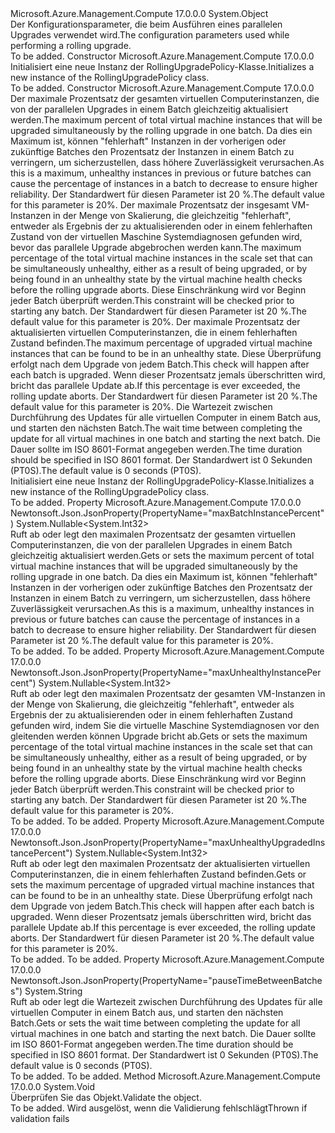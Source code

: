 <Type Name="RollingUpgradePolicy" FullName="Microsoft.Azure.Management.Compute.Models.RollingUpgradePolicy">
  <TypeSignature Language="C#" Value="public class RollingUpgradePolicy" />
  <TypeSignature Language="ILAsm" Value=".class public auto ansi beforefieldinit RollingUpgradePolicy extends System.Object" />
  <TypeSignature Language="DocId" Value="T:Microsoft.Azure.Management.Compute.Models.RollingUpgradePolicy" />
  <TypeSignature Language="VB.NET" Value="Public Class RollingUpgradePolicy" />
  <TypeSignature Language="F#" Value="type RollingUpgradePolicy = class" />
  <AssemblyInfo>
    <AssemblyName>Microsoft.Azure.Management.Compute</AssemblyName>
    <AssemblyVersion>17.0.0.0</AssemblyVersion>
  </AssemblyInfo>
  <Base>
    <BaseTypeName>System.Object</BaseTypeName>
  </Base>
  <Interfaces />
  <Docs>
    <summary>
            <span data-ttu-id="176bd-101">Der Konfigurationsparameter, die beim Ausführen eines parallelen Upgrades verwendet wird.</span><span class="sxs-lookup"><span data-stu-id="176bd-101">The configuration parameters used while performing a rolling upgrade.</span></span>
            </summary>
    <remarks>To be added.</remarks>
  </Docs>
  <Members>
    <Member MemberName=".ctor">
      <MemberSignature Language="C#" Value="public RollingUpgradePolicy ();" />
      <MemberSignature Language="ILAsm" Value=".method public hidebysig specialname rtspecialname instance void .ctor() cil managed" />
      <MemberSignature Language="DocId" Value="M:Microsoft.Azure.Management.Compute.Models.RollingUpgradePolicy.#ctor" />
      <MemberSignature Language="VB.NET" Value="Public Sub New ()" />
      <MemberType>Constructor</MemberType>
      <AssemblyInfo>
        <AssemblyName>Microsoft.Azure.Management.Compute</AssemblyName>
        <AssemblyVersion>17.0.0.0</AssemblyVersion>
      </AssemblyInfo>
      <Parameters />
      <Docs>
        <summary>
            <span data-ttu-id="176bd-102">Initialisiert eine neue Instanz der RollingUpgradePolicy-Klasse.</span><span class="sxs-lookup"><span data-stu-id="176bd-102">Initializes a new instance of the RollingUpgradePolicy class.</span></span>
            </summary>
        <remarks>To be added.</remarks>
      </Docs>
    </Member>
    <Member MemberName=".ctor">
      <MemberSignature Language="C#" Value="public RollingUpgradePolicy (Nullable&lt;int&gt; maxBatchInstancePercent = null, Nullable&lt;int&gt; maxUnhealthyInstancePercent = null, Nullable&lt;int&gt; maxUnhealthyUpgradedInstancePercent = null, string pauseTimeBetweenBatches = null);" />
      <MemberSignature Language="ILAsm" Value=".method public hidebysig specialname rtspecialname instance void .ctor(valuetype System.Nullable`1&lt;int32&gt; maxBatchInstancePercent, valuetype System.Nullable`1&lt;int32&gt; maxUnhealthyInstancePercent, valuetype System.Nullable`1&lt;int32&gt; maxUnhealthyUpgradedInstancePercent, string pauseTimeBetweenBatches) cil managed" />
      <MemberSignature Language="DocId" Value="M:Microsoft.Azure.Management.Compute.Models.RollingUpgradePolicy.#ctor(System.Nullable{System.Int32},System.Nullable{System.Int32},System.Nullable{System.Int32},System.String)" />
      <MemberSignature Language="VB.NET" Value="Public Sub New (Optional maxBatchInstancePercent As Nullable(Of Integer) = null, Optional maxUnhealthyInstancePercent As Nullable(Of Integer) = null, Optional maxUnhealthyUpgradedInstancePercent As Nullable(Of Integer) = null, Optional pauseTimeBetweenBatches As String = null)" />
      <MemberSignature Language="F#" Value="new Microsoft.Azure.Management.Compute.Models.RollingUpgradePolicy : Nullable&lt;int&gt; * Nullable&lt;int&gt; * Nullable&lt;int&gt; * string -&gt; Microsoft.Azure.Management.Compute.Models.RollingUpgradePolicy" Usage="new Microsoft.Azure.Management.Compute.Models.RollingUpgradePolicy (maxBatchInstancePercent, maxUnhealthyInstancePercent, maxUnhealthyUpgradedInstancePercent, pauseTimeBetweenBatches)" />
      <MemberType>Constructor</MemberType>
      <AssemblyInfo>
        <AssemblyName>Microsoft.Azure.Management.Compute</AssemblyName>
        <AssemblyVersion>17.0.0.0</AssemblyVersion>
      </AssemblyInfo>
      <Parameters>
        <Parameter Name="maxBatchInstancePercent" Type="System.Nullable&lt;System.Int32&gt;" />
        <Parameter Name="maxUnhealthyInstancePercent" Type="System.Nullable&lt;System.Int32&gt;" />
        <Parameter Name="maxUnhealthyUpgradedInstancePercent" Type="System.Nullable&lt;System.Int32&gt;" />
        <Parameter Name="pauseTimeBetweenBatches" Type="System.String" />
      </Parameters>
      <Docs>
        <param name="maxBatchInstancePercent"><span data-ttu-id="176bd-103">Der maximale Prozentsatz der gesamten virtuellen Computerinstanzen, die von der parallelen Upgrades in einem Batch gleichzeitig aktualisiert werden.</span><span class="sxs-lookup"><span data-stu-id="176bd-103">The maximum percent of total virtual machine instances that will be upgraded simultaneously by the rolling upgrade in one batch.</span></span> <span data-ttu-id="176bd-104">Da dies ein Maximum ist, können "fehlerhaft" Instanzen in der vorherigen oder zukünftige Batches den Prozentsatz der Instanzen in einem Batch zu verringern, um sicherzustellen, dass höhere Zuverlässigkeit verursachen.</span><span class="sxs-lookup"><span data-stu-id="176bd-104">As this is a maximum, unhealthy instances in previous or future batches can cause the percentage of instances in a batch to decrease to ensure higher reliability.</span></span> <span data-ttu-id="176bd-105">Der Standardwert für diesen Parameter ist 20 %.</span><span class="sxs-lookup"><span data-stu-id="176bd-105">The default value for this parameter is 20%.</span></span></param>
        <param name="maxUnhealthyInstancePercent"><span data-ttu-id="176bd-106">Der maximale Prozentsatz der insgesamt VM-Instanzen in der Menge von Skalierung, die gleichzeitig "fehlerhaft", entweder als Ergebnis der zu aktualisierenden oder in einem fehlerhaften Zustand von der virtuellen Maschine Systemdiagnosen gefunden wird, bevor das parallele Upgrade abgebrochen werden kann.</span><span class="sxs-lookup"><span data-stu-id="176bd-106">The maximum percentage of the total virtual machine instances in the scale set that can be simultaneously unhealthy, either as a result of being upgraded, or by being found in an unhealthy state by the virtual machine health checks before the rolling upgrade aborts.</span></span> <span data-ttu-id="176bd-107">Diese Einschränkung wird vor Beginn jeder Batch überprüft werden.</span><span class="sxs-lookup"><span data-stu-id="176bd-107">This constraint will be checked prior to starting any batch.</span></span> <span data-ttu-id="176bd-108">Der Standardwert für diesen Parameter ist 20 %.</span><span class="sxs-lookup"><span data-stu-id="176bd-108">The default value for this parameter is 20%.</span></span></param>
        <param name="maxUnhealthyUpgradedInstancePercent"><span data-ttu-id="176bd-109">Der maximale Prozentsatz der aktualisierten virtuellen Computerinstanzen, die in einem fehlerhaften Zustand befinden.</span><span class="sxs-lookup"><span data-stu-id="176bd-109">The maximum percentage of upgraded virtual machine instances that can be found to be in an unhealthy state.</span></span> <span data-ttu-id="176bd-110">Diese Überprüfung erfolgt nach dem Upgrade von jedem Batch.</span><span class="sxs-lookup"><span data-stu-id="176bd-110">This check will happen after each batch is upgraded.</span></span> <span data-ttu-id="176bd-111">Wenn dieser Prozentsatz jemals überschritten wird, bricht das parallele Update ab.</span><span class="sxs-lookup"><span data-stu-id="176bd-111">If this percentage is ever exceeded, the rolling update aborts.</span></span> <span data-ttu-id="176bd-112">Der Standardwert für diesen Parameter ist 20 %.</span><span class="sxs-lookup"><span data-stu-id="176bd-112">The default value for this parameter is 20%.</span></span></param>
        <param name="pauseTimeBetweenBatches"><span data-ttu-id="176bd-113">Die Wartezeit zwischen Durchführung des Updates für alle virtuellen Computer in einem Batch aus, und starten den nächsten Batch.</span><span class="sxs-lookup"><span data-stu-id="176bd-113">The wait time between completing the update for all virtual machines in one batch and starting the next batch.</span></span> <span data-ttu-id="176bd-114">Die Dauer sollte im ISO 8601-Format angegeben werden.</span><span class="sxs-lookup"><span data-stu-id="176bd-114">The time duration should be specified in ISO 8601 format.</span></span> <span data-ttu-id="176bd-115">Der Standardwert ist 0 Sekunden (PT0S).</span><span class="sxs-lookup"><span data-stu-id="176bd-115">The default value is 0 seconds (PT0S).</span></span></param>
        <summary>
            <span data-ttu-id="176bd-116">Initialisiert eine neue Instanz der RollingUpgradePolicy-Klasse.</span><span class="sxs-lookup"><span data-stu-id="176bd-116">Initializes a new instance of the RollingUpgradePolicy class.</span></span>
            </summary>
        <remarks>To be added.</remarks>
      </Docs>
    </Member>
    <Member MemberName="MaxBatchInstancePercent">
      <MemberSignature Language="C#" Value="public Nullable&lt;int&gt; MaxBatchInstancePercent { get; set; }" />
      <MemberSignature Language="ILAsm" Value=".property instance valuetype System.Nullable`1&lt;int32&gt; MaxBatchInstancePercent" />
      <MemberSignature Language="DocId" Value="P:Microsoft.Azure.Management.Compute.Models.RollingUpgradePolicy.MaxBatchInstancePercent" />
      <MemberSignature Language="VB.NET" Value="Public Property MaxBatchInstancePercent As Nullable(Of Integer)" />
      <MemberSignature Language="F#" Value="member this.MaxBatchInstancePercent : Nullable&lt;int&gt; with get, set" Usage="Microsoft.Azure.Management.Compute.Models.RollingUpgradePolicy.MaxBatchInstancePercent" />
      <MemberType>Property</MemberType>
      <AssemblyInfo>
        <AssemblyName>Microsoft.Azure.Management.Compute</AssemblyName>
        <AssemblyVersion>17.0.0.0</AssemblyVersion>
      </AssemblyInfo>
      <Attributes>
        <Attribute>
          <AttributeName>Newtonsoft.Json.JsonProperty(PropertyName="maxBatchInstancePercent")</AttributeName>
        </Attribute>
      </Attributes>
      <ReturnValue>
        <ReturnType>System.Nullable&lt;System.Int32&gt;</ReturnType>
      </ReturnValue>
      <Docs>
        <summary>
            <span data-ttu-id="176bd-117">Ruft ab oder legt den maximalen Prozentsatz der gesamten virtuellen Computerinstanzen, die von der parallelen Upgrades in einem Batch gleichzeitig aktualisiert werden.</span><span class="sxs-lookup"><span data-stu-id="176bd-117">Gets or sets the maximum percent of total virtual machine instances that will be upgraded simultaneously by the rolling upgrade in one batch.</span></span> <span data-ttu-id="176bd-118">Da dies ein Maximum ist, können "fehlerhaft" Instanzen in der vorherigen oder zukünftige Batches den Prozentsatz der Instanzen in einem Batch zu verringern, um sicherzustellen, dass höhere Zuverlässigkeit verursachen.</span><span class="sxs-lookup"><span data-stu-id="176bd-118">As this is a maximum, unhealthy instances in previous or future batches can cause the percentage of instances in a batch to decrease to ensure higher reliability.</span></span> <span data-ttu-id="176bd-119">Der Standardwert für diesen Parameter ist 20 %.</span><span class="sxs-lookup"><span data-stu-id="176bd-119">The default value for this parameter is 20%.</span></span>
            </summary>
        <value>To be added.</value>
        <remarks>To be added.</remarks>
      </Docs>
    </Member>
    <Member MemberName="MaxUnhealthyInstancePercent">
      <MemberSignature Language="C#" Value="public Nullable&lt;int&gt; MaxUnhealthyInstancePercent { get; set; }" />
      <MemberSignature Language="ILAsm" Value=".property instance valuetype System.Nullable`1&lt;int32&gt; MaxUnhealthyInstancePercent" />
      <MemberSignature Language="DocId" Value="P:Microsoft.Azure.Management.Compute.Models.RollingUpgradePolicy.MaxUnhealthyInstancePercent" />
      <MemberSignature Language="VB.NET" Value="Public Property MaxUnhealthyInstancePercent As Nullable(Of Integer)" />
      <MemberSignature Language="F#" Value="member this.MaxUnhealthyInstancePercent : Nullable&lt;int&gt; with get, set" Usage="Microsoft.Azure.Management.Compute.Models.RollingUpgradePolicy.MaxUnhealthyInstancePercent" />
      <MemberType>Property</MemberType>
      <AssemblyInfo>
        <AssemblyName>Microsoft.Azure.Management.Compute</AssemblyName>
        <AssemblyVersion>17.0.0.0</AssemblyVersion>
      </AssemblyInfo>
      <Attributes>
        <Attribute>
          <AttributeName>Newtonsoft.Json.JsonProperty(PropertyName="maxUnhealthyInstancePercent")</AttributeName>
        </Attribute>
      </Attributes>
      <ReturnValue>
        <ReturnType>System.Nullable&lt;System.Int32&gt;</ReturnType>
      </ReturnValue>
      <Docs>
        <summary>
            <span data-ttu-id="176bd-120">Ruft ab oder legt den maximalen Prozentsatz der gesamten VM-Instanzen in der Menge von Skalierung, die gleichzeitig "fehlerhaft", entweder als Ergebnis der zu aktualisierenden oder in einem fehlerhaften Zustand gefunden wird, indem Sie die virtuelle Maschine Systemdiagnosen vor den gleitenden werden können Upgrade bricht ab.</span><span class="sxs-lookup"><span data-stu-id="176bd-120">Gets or sets the maximum percentage of the total virtual machine instances in the scale set that can be simultaneously unhealthy, either as a result of being upgraded, or by being found in an unhealthy state by the virtual machine health checks before the rolling upgrade aborts.</span></span> <span data-ttu-id="176bd-121">Diese Einschränkung wird vor Beginn jeder Batch überprüft werden.</span><span class="sxs-lookup"><span data-stu-id="176bd-121">This constraint will be checked prior to starting any batch.</span></span> <span data-ttu-id="176bd-122">Der Standardwert für diesen Parameter ist 20 %.</span><span class="sxs-lookup"><span data-stu-id="176bd-122">The default value for this parameter is 20%.</span></span>
            </summary>
        <value>To be added.</value>
        <remarks>To be added.</remarks>
      </Docs>
    </Member>
    <Member MemberName="MaxUnhealthyUpgradedInstancePercent">
      <MemberSignature Language="C#" Value="public Nullable&lt;int&gt; MaxUnhealthyUpgradedInstancePercent { get; set; }" />
      <MemberSignature Language="ILAsm" Value=".property instance valuetype System.Nullable`1&lt;int32&gt; MaxUnhealthyUpgradedInstancePercent" />
      <MemberSignature Language="DocId" Value="P:Microsoft.Azure.Management.Compute.Models.RollingUpgradePolicy.MaxUnhealthyUpgradedInstancePercent" />
      <MemberSignature Language="VB.NET" Value="Public Property MaxUnhealthyUpgradedInstancePercent As Nullable(Of Integer)" />
      <MemberSignature Language="F#" Value="member this.MaxUnhealthyUpgradedInstancePercent : Nullable&lt;int&gt; with get, set" Usage="Microsoft.Azure.Management.Compute.Models.RollingUpgradePolicy.MaxUnhealthyUpgradedInstancePercent" />
      <MemberType>Property</MemberType>
      <AssemblyInfo>
        <AssemblyName>Microsoft.Azure.Management.Compute</AssemblyName>
        <AssemblyVersion>17.0.0.0</AssemblyVersion>
      </AssemblyInfo>
      <Attributes>
        <Attribute>
          <AttributeName>Newtonsoft.Json.JsonProperty(PropertyName="maxUnhealthyUpgradedInstancePercent")</AttributeName>
        </Attribute>
      </Attributes>
      <ReturnValue>
        <ReturnType>System.Nullable&lt;System.Int32&gt;</ReturnType>
      </ReturnValue>
      <Docs>
        <summary>
            <span data-ttu-id="176bd-123">Ruft ab oder legt den maximalen Prozentsatz der aktualisierten virtuellen Computerinstanzen, die in einem fehlerhaften Zustand befinden.</span><span class="sxs-lookup"><span data-stu-id="176bd-123">Gets or sets the maximum percentage of upgraded virtual machine instances that can be found to be in an unhealthy state.</span></span> <span data-ttu-id="176bd-124">Diese Überprüfung erfolgt nach dem Upgrade von jedem Batch.</span><span class="sxs-lookup"><span data-stu-id="176bd-124">This check will happen after each batch is upgraded.</span></span> <span data-ttu-id="176bd-125">Wenn dieser Prozentsatz jemals überschritten wird, bricht das parallele Update ab.</span><span class="sxs-lookup"><span data-stu-id="176bd-125">If this percentage is ever exceeded, the rolling update aborts.</span></span> <span data-ttu-id="176bd-126">Der Standardwert für diesen Parameter ist 20 %.</span><span class="sxs-lookup"><span data-stu-id="176bd-126">The default value for this parameter is 20%.</span></span>
            </summary>
        <value>To be added.</value>
        <remarks>To be added.</remarks>
      </Docs>
    </Member>
    <Member MemberName="PauseTimeBetweenBatches">
      <MemberSignature Language="C#" Value="public string PauseTimeBetweenBatches { get; set; }" />
      <MemberSignature Language="ILAsm" Value=".property instance string PauseTimeBetweenBatches" />
      <MemberSignature Language="DocId" Value="P:Microsoft.Azure.Management.Compute.Models.RollingUpgradePolicy.PauseTimeBetweenBatches" />
      <MemberSignature Language="VB.NET" Value="Public Property PauseTimeBetweenBatches As String" />
      <MemberSignature Language="F#" Value="member this.PauseTimeBetweenBatches : string with get, set" Usage="Microsoft.Azure.Management.Compute.Models.RollingUpgradePolicy.PauseTimeBetweenBatches" />
      <MemberType>Property</MemberType>
      <AssemblyInfo>
        <AssemblyName>Microsoft.Azure.Management.Compute</AssemblyName>
        <AssemblyVersion>17.0.0.0</AssemblyVersion>
      </AssemblyInfo>
      <Attributes>
        <Attribute>
          <AttributeName>Newtonsoft.Json.JsonProperty(PropertyName="pauseTimeBetweenBatches")</AttributeName>
        </Attribute>
      </Attributes>
      <ReturnValue>
        <ReturnType>System.String</ReturnType>
      </ReturnValue>
      <Docs>
        <summary>
            <span data-ttu-id="176bd-127">Ruft ab oder legt die Wartezeit zwischen Durchführung des Updates für alle virtuellen Computer in einem Batch aus, und starten den nächsten Batch.</span><span class="sxs-lookup"><span data-stu-id="176bd-127">Gets or sets the wait time between completing the update for all virtual machines in one batch and starting the next batch.</span></span> <span data-ttu-id="176bd-128">Die Dauer sollte im ISO 8601-Format angegeben werden.</span><span class="sxs-lookup"><span data-stu-id="176bd-128">The time duration should be specified in ISO 8601 format.</span></span> <span data-ttu-id="176bd-129">Der Standardwert ist 0 Sekunden (PT0S).</span><span class="sxs-lookup"><span data-stu-id="176bd-129">The default value is 0 seconds (PT0S).</span></span>
            </summary>
        <value>To be added.</value>
        <remarks>To be added.</remarks>
      </Docs>
    </Member>
    <Member MemberName="Validate">
      <MemberSignature Language="C#" Value="public virtual void Validate ();" />
      <MemberSignature Language="ILAsm" Value=".method public hidebysig newslot virtual instance void Validate() cil managed" />
      <MemberSignature Language="DocId" Value="M:Microsoft.Azure.Management.Compute.Models.RollingUpgradePolicy.Validate" />
      <MemberSignature Language="VB.NET" Value="Public Overridable Sub Validate ()" />
      <MemberSignature Language="F#" Value="abstract member Validate : unit -&gt; unit&#xA;override this.Validate : unit -&gt; unit" Usage="rollingUpgradePolicy.Validate " />
      <MemberType>Method</MemberType>
      <AssemblyInfo>
        <AssemblyName>Microsoft.Azure.Management.Compute</AssemblyName>
        <AssemblyVersion>17.0.0.0</AssemblyVersion>
      </AssemblyInfo>
      <ReturnValue>
        <ReturnType>System.Void</ReturnType>
      </ReturnValue>
      <Parameters />
      <Docs>
        <summary>
            <span data-ttu-id="176bd-130">Überprüfen Sie das Objekt.</span><span class="sxs-lookup"><span data-stu-id="176bd-130">Validate the object.</span></span>
            </summary>
        <remarks>To be added.</remarks>
        <exception cref="T:Microsoft.Rest.ValidationException">
            <span data-ttu-id="176bd-131">Wird ausgelöst, wenn die Validierung fehlschlägt</span><span class="sxs-lookup"><span data-stu-id="176bd-131">Thrown if validation fails</span></span>
            </exception>
      </Docs>
    </Member>
  </Members>
</Type>